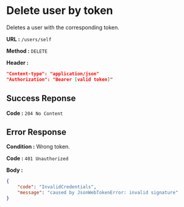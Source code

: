 # Delete user by token

Deletes a user with the corresponding token.

**URL :** `/users/self`

**Method :** `DELETE`

**Header :**

```json
"Content-type": "application/json"
"Authorization": "Bearer [valid token]"
```

## Success Reponse

**Code :** `204 No Content`

## Error Response

**Condition :** Wrong token.

**Code :** `401 Unauthorized`

**Body :**

```json
{
    "code": "InvalidCredentials",
    "message": "caused by JsonWebTokenError: invalid signature"
}
```
